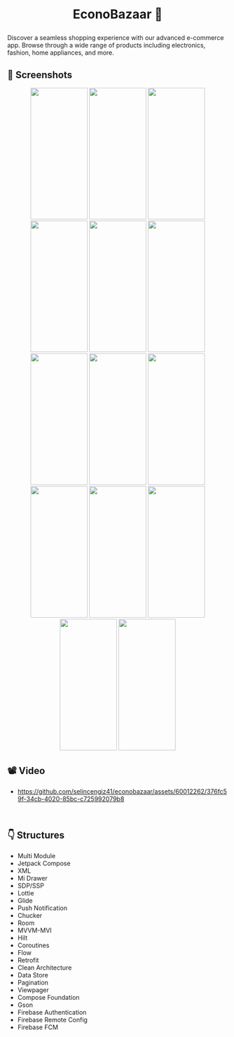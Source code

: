# <p align="center"> EconoBazaar 🛒 </p>

Discover a seamless shopping experience with our advanced e-commerce app. Browse through a wide range of products including electronics, fashion, home appliances, and more.
<!-- Screenshots -->
## 📸 Screenshots
<p align="center">
  <img src="https://github.com/selincengiz41/econobazaar/assets/60012262/c1ecc035-d7d8-4560-8355-9f1434b563f8" width="130" height="300"/>
  <img src="https://github.com/selincengiz41/econobazaar/assets/60012262/1165f5a5-dc1e-42eb-b32f-4a920d223d40" width="130" height="300"/>
  <img src="https://github.com/selincengiz41/econobazaar/assets/60012262/90b67049-71e7-4904-aa5b-7127c2efded9" width="130" height="300"/>
  <img src="https://github.com/selincengiz41/econobazaar/assets/60012262/312277d0-bdbc-4a24-8546-80d01d7940eb" width="130" height="300"/>
  <img src="https://github.com/selincengiz41/econobazaar/assets/60012262/904bfe88-4c15-4914-b8d1-61bd25d0635e" width="130" height="300"/>
  <img src="https://github.com/selincengiz41/econobazaar/assets/60012262/0b93b3f2-72f4-4afb-a291-332079b20492" width="130" height="300"/>
  <img src="https://github.com/selincengiz41/econobazaar/assets/60012262/52107c97-89b8-4829-bce5-bb805787f9c2" width="130" height="300"/>
  <img src="https://github.com/selincengiz41/econobazaar/assets/60012262/68b6ebe9-3cc4-435e-8d98-369ffa430e19" width="130" height="300"/>
  <img src="https://github.com/selincengiz41/econobazaar/assets/60012262/59b0f07b-07c7-4c75-a7c0-e55c5616eda8" width="130" height="300"/>
  <img src="https://github.com/selincengiz41/econobazaar/assets/60012262/ee8c8a73-3e16-47d3-9c9f-2cf0dc5cfe81" width="130" height="300"/>
  <img src="https://github.com/selincengiz41/econobazaar/assets/60012262/688e5086-db96-4f98-abf9-4dcbd743d6c9" width="130" height="300"/>
  <img src="https://github.com/selincengiz41/econobazaar/assets/60012262/d105db24-7fb2-4d56-82ea-1197f8ce1679" width="130" height="300"/> 
  <img src="https://github.com/selincengiz41/econobazaar/assets/60012262/62c91881-f159-4f0c-9304-89ecfb46cce5" width="130" height="300"/> 
  <img src="https://github.com/selincengiz41/econobazaar/assets/60012262/cac33ddb-f619-4a14-a55c-b413b11ae4f9" width="130" height="300"/>

</p>


## 📽 Video 

- https://github.com/selincengiz41/econobazaar/assets/60012262/376fc59f-34cb-4020-85bc-c725992079b8

<br>

## :point_down: Structures 
- Multi Module
- Jetpack Compose
- XML
- Mi Drawer
- SDP/SSP
- Lottie
- Glide
- Push Notification
- Chucker
- Room
- MVVM-MVI
- Hilt
- Coroutines
- Flow
- Retrofit
- Clean Architecture
- Data Store
- Pagination
- Viewpager
- Compose Foundation
- Gson
- Firebase Authentication
- Firebase Remote Config
- Firebase FCM


